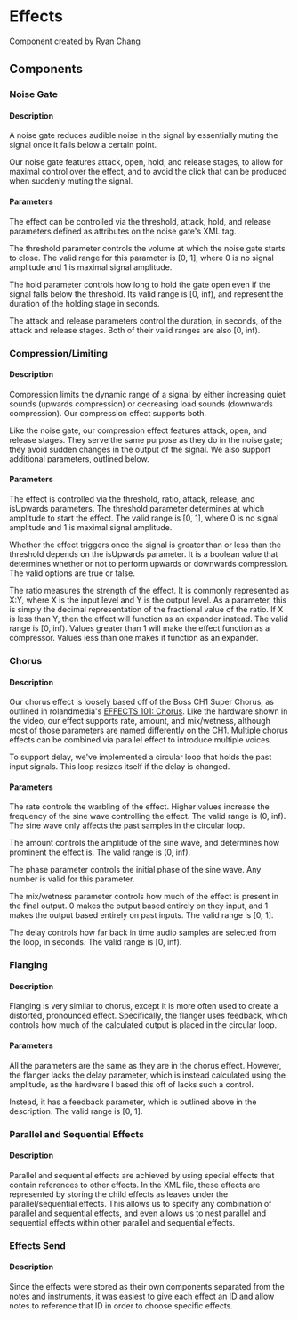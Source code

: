 # Effects
Component created by Ryan Chang

## Components
### Noise Gate
#### Description
A noise gate reduces audible noise in the signal by essentially muting the
signal once it falls below a certain point.

Our noise gate features attack, open, hold, and release stages, to allow for
maximal control over the effect, and to avoid the click that can be produced
when suddenly muting the signal.

#### Parameters
The effect can be controlled via the threshold, attack, hold, and release
parameters defined as attributes on the noise gate's XML tag.

The threshold parameter controls the volume at which the noise gate starts to
close. The valid range for this parameter is [0, 1], where 0 is no signal
amplitude and 1 is maximal signal amplitude.

The hold parameter controls how long to hold the gate open even if the signal
falls below the threshold. Its valid range is [0, inf), and represent the
duration of the holding stage in seconds.

The attack and release parameters control the duration, in seconds, of the
attack and release stages. Both of their valid ranges are also [0, inf).

### Compression/Limiting
#### Description
Compression limits the dynamic range of a signal by either increasing quiet
sounds (upwards compression) or decreasing load sounds (downwards compression).
Our compression effect supports both.

Like the noise gate, our compression effect features attack, open, and release
stages. They serve the same purpose as they do in the noise gate; they avoid
sudden changes in the output of the signal. We also support additional
parameters, outlined below.

#### Parameters
The effect is controlled via the threshold, ratio, attack, release, and
isUpwards parameters. The threshold parameter determines at which amplitude to
start the effect. The valid range is [0, 1], where 0 is no signal amplitude and
1 is maximal signal amplitude.

Whether the effect triggers once the signal is greater than or less than the
threshold depends on the isUpwards parameter. It is a boolean value that
determines whether or not to perform upwards or downwards compression. The valid
options are true or false.

The ratio measures the strength of the effect. It is commonly represented as
X:Y, where X is the input level and Y is the output level. As a parameter, this
is simply the decimal representation of the fractional value of the ratio. If X
is less than Y, then the effect will function as an expander instead. The valid
range is [0, inf). Values greater than 1 will make the effect function as a
compressor. Values less than one makes it function as an expander.

### Chorus
#### Description
Our chorus effect is loosely based off of the Boss CH1 Super Chorus, as outlined
in rolandmedia's [EFFECTS 101:
Chorus]("https://www.youtube.com/watch?v=zmN7fK3fKUE"). Like the hardware shown
in the video, our effect supports rate, amount, and mix/wetness, although most
of those parameters are named differently on the CH1. Multiple chorus effects
can be combined via parallel effect to introduce multiple voices.

To support delay, we've implemented a circular loop that holds the past input
signals. This loop resizes itself if the delay is changed.

#### Parameters
The rate controls the warbling of the effect. Higher values increase the
frequency of the sine wave controlling the effect. The valid range is (0, inf).
The sine wave only affects the past samples in the circular loop.

The amount controls the amplitude of the sine wave, and determines how prominent
the effect is. The valid range is (0, inf).

The phase parameter controls the initial phase of the sine wave. Any number is
valid for this parameter.

The mix/wetness parameter controls how much of the effect is present in the
final output. 0 makes the output based entirely on they input, and 1 makes the
output based entirely on past inputs. The valid range is [0, 1].

The delay controls how far back in time audio samples are selected from the
loop, in seconds. The valid range is [0, inf).

### Flanging
#### Description
Flanging is very similar to chorus, except it is more often used to create a
distorted, pronounced effect. Specifically, the flanger uses feedback, which
controls how much of the calculated output is placed in the circular loop.

#### Parameters
All the parameters are the same as they are in the chorus effect. However, the
flanger lacks the delay parameter, which is instead calculated using the
amplitude, as the hardware I based this off of lacks such a control.

Instead, it has a feedback parameter, which is outlined above in the
description. The valid range is [0, 1].

### Parallel and Sequential Effects
#### Description
Parallel and sequential effects are achieved by using special effects that
contain references to other effects. In the XML file, these effects are
represented by storing the child effects as leaves under the parallel/sequential
effects. This allows us to specify any combination of parallel and sequential
effects, and even allows us to nest parallel and sequential effects within other
parallel and sequential effects.

### Effects Send
#### Description
Since the effects were stored as their own components separated from the notes
and instruments, it was easiest to give each effect an ID and allow notes to
reference that ID in order to choose specific effects.

